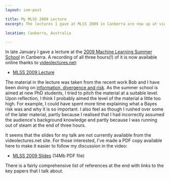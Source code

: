 ```yaml
---
layout: iem-post

title: My MLSS 2009 Lecture
excerpt: The lectures I gave at MLSS 2009 in Canberra are now up at videolectures.net.

location: Canberra, Australia

---
```


In late January I gave a lecture at the [2009 Machine Learning Summer School][mlss2009] in Canberra. A recording of all three hours(!) of it is now available online thanks to [videolectures.net][vl]:

 * [MLSS 2009 Lecture][recording] 

The material in the lecture was taken from the recent work Bob and I have been doing on [information, divergence and risk][idr]. As the summer school is aimed at new PhD students, I tried to pitch the material at a suitable level. Upon reflection, I think I probably aimed the level of the material a little too high. For example, I could have spent more time explaining what a Bayes risk was and why it is so important. I also feel as though I rushed over some of the later material, partly because I realised that I had incorrectly assumed the audience's background knowledge and partly because I was running out of steam at the end of three hours.

It seems that the slides for my talk are not currently available from the videolectures.net site. For those interested, I've made a PDF copy available here to make it easier to follow my discussion in the video:

 * [MLSS 2009 Slides](http://cecs.anu.edu.au/~mreid/files/slides/MLSS2009Refs.pdf) (14Mb PDF file)

There is a fairly comprehensive list of references at the end with links to the key papers that I talk about.

[mlss2009]: http://mark.reid.name/iem/machine-learning-summer-school-2009.html
[idr]: http://mark.reid.name/iem/information-divergence-and-risk.html
[recording]: http://videolectures.net/ssll09_reid_leth/
[vl]: http://videolectures.net/
